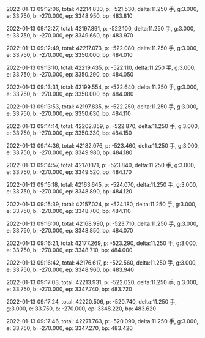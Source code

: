 2022-01-13 09:12:06, total: 42214.830, p: -521.530, delta:11.250 手, g:3.000, e: 33.750, b: -270.000, ep: 3348.950, bp: 483.810

2022-01-13 09:12:27, total: 42197.891, p: -522.100, delta:11.250 手, g:3.000, e: 33.750, b: -270.000, ep: 3349.660, bp: 483.970

2022-01-13 09:12:49, total: 42217.073, p: -522.080, delta:11.250 手, g:3.000, e: 33.750, b: -270.000, ep: 3350.000, bp: 484.010

2022-01-13 09:13:10, total: 42219.435, p: -522.110, delta:11.250 手, g:3.000, e: 33.750, b: -270.000, ep: 3350.290, bp: 484.050

2022-01-13 09:13:31, total: 42199.554, p: -522.640, delta:11.250 手, g:3.000, e: 33.750, b: -270.000, ep: 3350.000, bp: 484.080

2022-01-13 09:13:53, total: 42197.835, p: -522.250, delta:11.250 手, g:3.000, e: 33.750, b: -270.000, ep: 3350.630, bp: 484.110

2022-01-13 09:14:14, total: 42202.859, p: -522.870, delta:11.250 手, g:3.000, e: 33.750, b: -270.000, ep: 3350.330, bp: 484.150

2022-01-13 09:14:36, total: 42182.076, p: -523.460, delta:11.250 手, g:3.000, e: 33.750, b: -270.000, ep: 3349.980, bp: 484.180

2022-01-13 09:14:57, total: 42170.171, p: -523.840, delta:11.250 手, g:3.000, e: 33.750, b: -270.000, ep: 3349.520, bp: 484.170

2022-01-13 09:15:18, total: 42163.645, p: -524.070, delta:11.250 手, g:3.000, e: 33.750, b: -270.000, ep: 3348.890, bp: 484.120

2022-01-13 09:15:39, total: 42157.024, p: -524.180, delta:11.250 手, g:3.000, e: 33.750, b: -270.000, ep: 3348.700, bp: 484.110

2022-01-13 09:16:00, total: 42168.990, p: -523.710, delta:11.250 手, g:3.000, e: 33.750, b: -270.000, ep: 3348.850, bp: 484.070

2022-01-13 09:16:21, total: 42177.269, p: -523.290, delta:11.250 手, g:3.000, e: 33.750, b: -270.000, ep: 3348.710, bp: 484.000

2022-01-13 09:16:42, total: 42176.617, p: -522.560, delta:11.250 手, g:3.000, e: 33.750, b: -270.000, ep: 3348.960, bp: 483.940

2022-01-13 09:17:03, total: 42213.931, p: -522.020, delta:11.250 手, g:3.000, e: 33.750, b: -270.000, ep: 3347.740, bp: 483.720

2022-01-13 09:17:24, total: 42220.506, p: -520.740, delta:11.250 手, g:3.000, e: 33.750, b: -270.000, ep: 3348.220, bp: 483.620

2022-01-13 09:17:46, total: 42271.763, p: -520.090, delta:11.250 手, g:3.000, e: 33.750, b: -270.000, ep: 3347.270, bp: 483.420